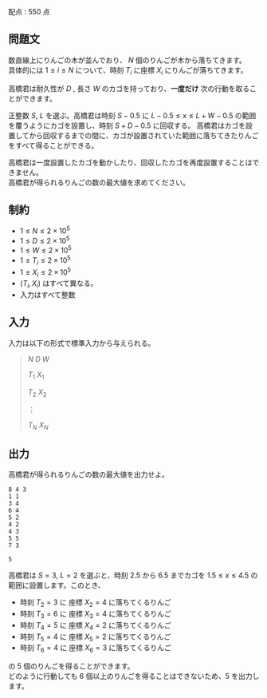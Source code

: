 配点 : $550$ 点

## 問題文

数直線上にりんごの木が並んでおり、 $N$ 個のりんごが木から落ちてきます。<br>
具体的には $1\leq i\leq N$ について、時刻 $T_i$ に座標 $X_i$ にりんごが落ちてきます。

高橋君は耐久性が $D$ , 長さ $W$ のカゴを持っており、**一度だけ** 次の行動を取ることができます。

正整数 $S$, $L$ を選ぶ。高橋君は時刻 $S-0.5$ に $L-0.5\leq x\leq L+W-0.5$ の範囲を覆うようにカゴを設置し、時刻 $S+D-0.5$ に回収する。
高橋君はカゴを設置してから回収するまでの間に、カゴが設置されていた範囲に落ちてきたりんごをすべて得ることができる。

高橋君は一度設置したカゴを動かしたり、回収したカゴを再度設置することはできません。<br>
高橋君が得られるりんごの数の最大値を求めてください。

## 制約

- $1 \leq N\leq 2\times 10^5$
- $1 \leq D\leq 2\times 10^5$
- $1 \leq W\leq 2\times 10^5$
- $1 \leq T_i\leq 2\times 10^5$
- $1 \leq X_i\leq 2\times 10^5$
- $(T_i,X_i)$ はすべて異なる。
- 入力はすべて整数

## 入力

入力は以下の形式で標準入力から与えられる。

> $N$ $D$ $W$
> 
> $T_1$ $X_1$
> 
> $T_2$ $X_2$
> 
> $\vdots$
> 
> $T_N$ $X_N$

## 出力

高橋君が得られるりんごの数の最大値を出力せよ。

```input1
8 4 3
1 1
3 4
6 4
5 2
4 2
4 3
5 5
7 3
```

```output1
5
```

高橋君は $S=3$, $L=2$ を選ぶと、時刻 $2.5$ から $6.5$ までカゴを $1.5\leq x\leq 4.5$ の範囲に設置します。このとき、

- 時刻 $T_2=3$ に 座標 $X_2=4$ に落ちてくるりんご
- 時刻 $T_3=6$ に 座標 $X_3=4$ に落ちてくるりんご
- 時刻 $T_4=5$ に 座標 $X_4=2$ に落ちてくるりんご
- 時刻 $T_5=4$ に 座標 $X_5=2$ に落ちてくるりんご
- 時刻 $T_6=4$ に 座標 $X_6=3$ に落ちてくるりんご

の $5$ 個のりんごを得ることができます。<br>
どのように行動しても $6$ 個以上のりんごを得ることはできないため、$5$ を出力します。